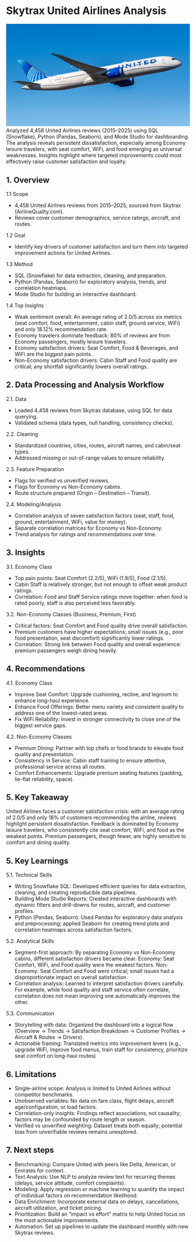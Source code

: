 # Skytrax United Airlines Analysis
![](image.png)
Analyzed 4,458 United Airlines reviews (2015–2025) using SQL (Snowflake), Python (Pandas, Seaborn), and Mode Studio for dashboarding. The analysis reveals persistent dissatisfaction, especially among Economy leisure travelers, with seat comfort, WiFi, and food emerging as universal weaknesses. Insights highlight where targeted improvements could most effectively raise customer satisfaction and loyalty.

## 1. Overview

1.1 Scope
- 4,458 United Airlines reviews from 2015–2025, sourced from Skytrax (AirlineQuality.com).
- Reviews cover customer demographics, service ratings, aircraft, and routes.

1.2 Goal
- Identify key drivers of customer satisfaction and turn them into targeted improvement actions for United Airlines.

1.3 Method
- SQL (Snowflake) for data extraction, cleaning, and preparation.
- Python (Pandas, Seaborn) for exploratory analysis, trends, and correlation heatmaps.
- Mode Studio for building an interactive dashboard. 

1.4 Top Insights
- Weak sentiment overall: An average rating of 2.0/5 across six metrics (seat comfort, food, entertainment, cabin staff, ground service, WiFi) and only 18.12% recommendation rate. 
- Economy travelers dominate feedback: 80% of reviews are from Economy passengers, mostly leisure travelers.
- Economy satisfaction drivers: Seat Comfort, Food & Beverages, and WiFi are the biggest pain points.
- Non-Economy satisfaction drivers: Cabin Staff and Food quality are critical; any shortfall significantly lowers overall ratings.


## 2. Data Processing and Analysis Workflow

2.1. Data
- Loaded 4,458 reviews from Skytrax database, using SQL for data querying.
- Validated schema (data types, null handling, consistency checks).

2.2. Cleaning
- Standardized countries, cities, routes, aircraft names, and cabin/seat types.
- Addressed missing or out-of-range values to ensure reliability.

2.3. Feature Preparation
- Flags for verified vs unverified reviews.
- Flags for Economy vs Non-Economy cabins.
- Route structure prepared (Origin – Destination – Transit).

2.4. Modeling/Analysis
- Correlation analysis of seven satisfaction factors (seat, staff, food, ground, entertainment, WiFi, value for money).
- Separate correlation matrices for Economy vs Non-Economy.
- Trend analysis for ratings and recommendations over time.

## 3. Insights

3.1. Economy Class
- Top pain points: Seat Comfort (2.2/5), WiFi (1.9/5), Food (2.1/5).
- Cabin Staff is relatively stronger, but not enough to offset weak product ratings.
- Correlation: Food and Staff Service ratings move together: when food is rated poorly, staff is also perceived less favorably.

3.2. Non-Economy Classes (Business, Premium, First)
- Critical factors: Seat Comfort and Food quality drive overall satisfaction.
- Premium customers have higher expectations; small issues (e.g., poor food presentation, seat discomfort) significantly lower ratings.
- Correlation: Strong link between Food quality and overall experience: premium passengers weigh dining heavily.

## 4. Recommendations

4.1. Economy Class
- Improve Seat Comfort: Upgrade cushioning, recline, and legroom to enhance long-haul experience.
- Enhance Food Offerings: Better menu variety and consistent quality to address one of the lowest-rated areas.
- Fix WiFi Reliability: Invest in stronger connectivity to close one of the biggest service gaps.

4.2. Non-Economy Classes
- Premium Dining: Partner with top chefs or food brands to elevate food quality and presentation.
- Consistency in Service: Cabin staff training to ensure attentive, professional service across all routes.
- Comfort Enhancements: Upgrade premium seating features (padding, lie-flat reliability, space).

## 5. Key Takeaway

United Airlines faces a customer satisfaction crisis: with an average rating of 2.0/5 and only 18% of customers recommending the airline, reviews highlight persistent dissatisfaction. Feedback is dominated by Economy leisure travelers, who consistently cite seat comfort, WiFi, and food as the weakest points. Premium passengers, though fewer, are highly sensitive to comfort and dining quality.

## 5. Key Learnings

5.1. Technical Skills
- Writing Snowflake SQL: Developed efficient queries for data extraction, cleaning, and creating reproducible data pipelines.
- Building Mode Studio Reports: Created interactive dashboards with dynamic filters and drill-downs for routes, aircraft, and customer profiles.
- Python (Pandas, Seaborn): Used Pandas for exploratory data analysis and preprocessing; applied Seaborn for creating trend plots and correlation heatmaps across satisfaction factors.

5.2. Analytical Skills
- Segment-first approach: By separating Economy vs Non-Economy cabins, different satisfaction drivers became clear.
Economy: Seat Comfort, WiFi, and Food quality were the weakest factors.
Non-Economy: Seat Comfort and Food were critical; small issues had a disproportionate impact on overall satisfaction.
- Correlation analysis: Learned to interpret satisfaction drivers carefully. For example, while food quality and staff service often correlate, correlation does not mean improving one automatically improves the other.

5.3. Communication
- Storytelling with data: Organized the dashboard into a logical flow (Overview → Trends → Satisfaction Breakdown → Customer Profiles → Aircraft & Routes → Drivers).
- Actionable framing: Translated metrics into improvement levers (e.g., upgrade WiFi, improve food menus, train staff for consistency, prioritize seat comfort on long-haul routes)

## 6. Limitations
- Single-airline scope: Analysis is limited to United Airlines without competitor benchmarks.
- Unobserved variables: No data on fare class, flight delays, aircraft age/configuration, or load factors.
- Correlation-only insights: Findings reflect associations, not causality; factors may be confounded by route length or season.
- Verified vs unverified weighting: Dataset treats both equally; potential bias from unverifiable reviews remains unexplored.

## 7. Next steps
- Benchmarking: Compare United with peers like Delta, American, or Emirates for context.
- Text Analysis: Use NLP to analyze review text for recurring themes (delays, service attitude, comfort complaints).
- Modeling: Apply regression or machine learning to quantify the impact of individual factors on recommendation likelihood.
- Data Enrichment: Incorporate external data on delays, cancellations, aircraft utilization, and ticket pricing.
- Prioritization: Build an “impact vs effort” matrix to help United focus on the most actionable improvements.
- Automation: Set up pipelines to update the dashboard monthly with new Skytrax reviews.
